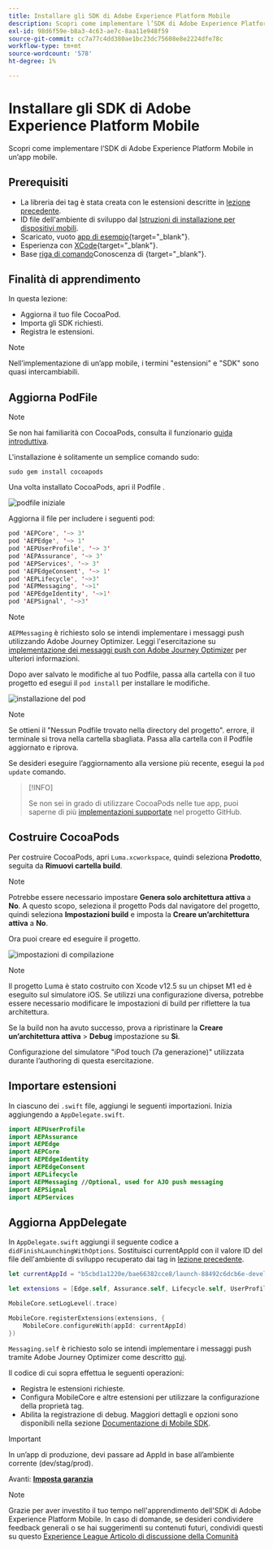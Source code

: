 ```yaml
---
title: Installare gli SDK di Adobe Experience Platform Mobile
description: Scopri come implementare l’SDK di Adobe Experience Platform Mobile in un’app mobile.
exl-id: 98d6f59e-b8a3-4c63-ae7c-8aa11e948f59
source-git-commit: cc7a77c4dd380ae1bc23dc75608e8e2224dfe78c
workflow-type: tm+mt
source-wordcount: '578'
ht-degree: 1%

---
```


# Installare gli SDK di Adobe Experience Platform Mobile

Scopri come implementare l’SDK di Adobe Experience Platform Mobile in un’app mobile.

## Prerequisiti

* La libreria dei tag è stata creata con le estensioni descritte in [lezione precedente](configure-tags.md).
* ID file dell&#39;ambiente di sviluppo dal [Istruzioni di installazione per dispositivi mobili](configure-tags.md#generate-sdk-install-instructions).
* Scaricato, vuoto [app di esempio](https://github.com/Adobe-Marketing-Cloud/Luma-iOS-Mobile-App){target=&quot;_blank&quot;}.
* Esperienza con [XCode](https://developer.apple.com/xcode/){target=&quot;_blank&quot;}.
* Base [riga di comando](https://en.wikipedia.org/wiki/Command-line_interface)Conoscenza di {target=&quot;_blank&quot;}.

## Finalità di apprendimento

In questa lezione:

* Aggiorna il tuo file CocoaPod.
* Importa gli SDK richiesti.
* Registra le estensioni.

>[!NOTE]
>
>Nell’implementazione di un’app mobile, i termini &quot;estensioni&quot; e &quot;SDK&quot; sono quasi intercambiabili.


## Aggiorna PodFile

>[!NOTE]
>
> Se non hai familiarità con CocoaPods, consulta il funzionario [guida introduttiva](https://guides.cocoapods.org/using/getting-started.html).

L&#39;installazione è solitamente un semplice comando sudo:

```console
sudo gem install cocoapods
```

Una volta installato CocoaPods, apri il Podfile .

![podfile iniziale](assets/mobile-install-initial-podfile.png)

Aggiorna il file per includere i seguenti pod:

```swift
pod 'AEPCore', '~> 3'
pod 'AEPEdge', '~> 1'
pod 'AEPUserProfile', '~> 3'
pod 'AEPAssurance', '~> 3'
pod 'AEPServices', '~> 3'
pod 'AEPEdgeConsent', '~> 1'
pod 'AEPLifecycle', '~>3'
pod 'AEPMessaging', '~>1'
pod 'AEPEdgeIdentity', '~>1'
pod 'AEPSignal', '~>3'
```

>[!NOTE]
>
> `AEPMessaging` è richiesto solo se intendi implementare i messaggi push utilizzando Adobe Journey Optimizer. Leggi l&#39;esercitazione su [implementazione dei messaggi push con Adobe Journey Optimizer](journey-optimizer-push.md) per ulteriori informazioni.

Dopo aver salvato le modifiche al tuo Podfile, passa alla cartella con il tuo progetto ed esegui il `pod install` per installare le modifiche.

![installazione del pod](assets/mobile-install-podfile-install.png)

>[!NOTE]
>
> Se ottieni il &quot;Nessun Podfile trovato nella directory del progetto&quot;. errore, il terminale si trova nella cartella sbagliata. Passa alla cartella con il Podfile aggiornato e riprova.

Se desideri eseguire l’aggiornamento alla versione più recente, esegui la `pod update` comando.

>[!INFO]
>
>Se non sei in grado di utilizzare CocoaPods nelle tue app, puoi saperne di più [implementazioni supportate](https://github.com/adobe/aepsdk-core-ios#binaries) nel progetto GitHub.

## Costruire CocoaPods

Per costruire CocoaPods, apri `Luma.xcworkspace`, quindi seleziona **Prodotto**, seguita da **Rimuovi cartella build**.

>[!NOTE]
>
> Potrebbe essere necessario impostare **Genera solo architettura attiva** a **No**. A questo scopo, seleziona il progetto Pods dal navigatore del progetto, quindi seleziona **Impostazioni build** e imposta la **Creare un’architettura attiva** a **No**.

Ora puoi creare ed eseguire il progetto.

![impostazioni di compilazione](assets/mobile-install-build-settings.png)

>[!NOTE]
>
>Il progetto Luma è stato costruito con Xcode v12.5 su un chipset M1 ed è eseguito sul simulatore iOS. Se utilizzi una configurazione diversa, potrebbe essere necessario modificare le impostazioni di build per riflettere la tua architettura.
>
>Se la build non ha avuto successo, prova a ripristinare la **Creare un’architettura attiva** > **Debug** impostazione su **Sì**.
>
>Configurazione del simulatore &quot;iPod touch (7a generazione)&quot; utilizzata durante l’authoring di questa esercitazione.

## Importare estensioni

In ciascuno dei `.swift` file, aggiungi le seguenti importazioni. Inizia aggiungendo a `AppDelegate.swift`.

```swift
import AEPUserProfile
import AEPAssurance
import AEPEdge
import AEPCore
import AEPEdgeIdentity
import AEPEdgeConsent
import AEPLifecycle
import AEPMessaging //Optional, used for AJO push messaging
import AEPSignal
import AEPServices
```

## Aggiorna AppDelegate

In `AppDelegate.swift` aggiungi il seguente codice a `didFinishLaunchingWithOptions`. Sostituisci currentAppId con il valore ID del file dell&#39;ambiente di sviluppo recuperato dai tag in [lezione precedente](configure-tags.md).

```swift
let currentAppId = "b5cbd1a1220e/bae66382cce8/launch-88492c6dcb6e-development"

let extensions = [Edge.self, Assurance.self, Lifecycle.self, UserProfile.self, Consent.self, AEPEdgeIdentity.Identity.self, Messaging.self]

MobileCore.setLogLevel(.trace)

MobileCore.registerExtensions(extensions, {
    MobileCore.configureWith(appId: currentAppId)
})
```

`Messaging.self` è richiesto solo se intendi implementare i messaggi push tramite Adobe Journey Optimizer come descritto [qui](journey-optimizer-push.md).

Il codice di cui sopra effettua le seguenti operazioni:

* Registra le estensioni richieste.
* Configura MobileCore e altre estensioni per utilizzare la configurazione della proprietà tag.
* Abilita la registrazione di debug. Maggiori dettagli e opzioni sono disponibili nella sezione [Documentazione di Mobile SDK](https://aep-sdks.gitbook.io/docs/getting-started/enable-debug-logging).

>[!IMPORTANT]
>In un’app di produzione, devi passare ad AppId in base all’ambiente corrente (dev/stag/prod).

Avanti: **[Imposta garanzia](assurance.md)**

>[!NOTE]
>
>Grazie per aver investito il tuo tempo nell&#39;apprendimento dell&#39;SDK di Adobe Experience Platform Mobile. In caso di domande, se desideri condividere feedback generali o se hai suggerimenti su contenuti futuri, condividi questi su questo [Experience League Articolo di discussione della Comunità](https://experienceleaguecommunities.adobe.com/t5/adobe-experience-platform-launch/tutorial-discussion-implement-adobe-experience-cloud-in-mobile/td-p/443796)